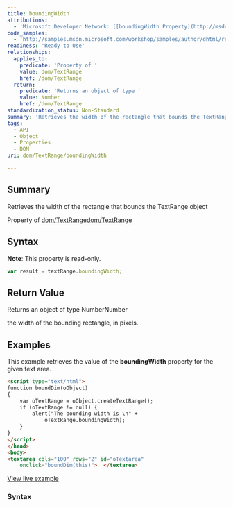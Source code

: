 ```yaml
---
title: boundingWidth
attributions:
  - 'Microsoft Developer Network: [[boundingWidth Property](http://msdn.microsoft.com/en-us/library/ie/ms533541(v=vs.85).aspx) Article]'
code_samples:
  - 'http://samples.msdn.microsoft.com/workshop/samples/author/dhtml/refs/boundingTop.htm'
readiness: 'Ready to Use'
relationships:
  applies_to:
    predicate: 'Property of '
    value: dom/TextRange
    href: /dom/TextRange
  return:
    predicate: 'Returns an object of type '
    value: Number
    href: /dom/TextRange
standardization_status: Non-Standard
summary: 'Retrieves the width of the rectangle that bounds the TextRange object'
tags:
  - API
  - Object
  - Properties
  - DOM
uri: dom/TextRange/boundingWidth

---
```

## Summary

Retrieves the width of the rectangle that bounds the TextRange object

Property of [dom/TextRange](/dom/TextRange)[dom/TextRange](/dom/TextRange)

## Syntax

**Note**: This property is read-only.

``` js
var result = textRange.boundingWidth;
```

## Return Value

Returns an object of type NumberNumber

the width of the bounding rectangle, in pixels.

## Examples

This example retrieves the value of the **boundingWidth** property for the given text area.

``` html
<script type="text/html">
function boundDim(oObject)
{
    var oTextRange = oObject.createTextRange();
    if (oTextRange != null) {
        alert("The bounding width is \n" +
            oTextRange.boundingWidth);
    }
}
</script>
</head>
<body>
<textarea cols="100" rows="2" id="oTextarea"
    onclick="boundDim(this)">  </textarea>
```

[View live example](http://samples.msdn.microsoft.com/workshop/samples/author/dhtml/refs/boundingTop.htm)

### Syntax
